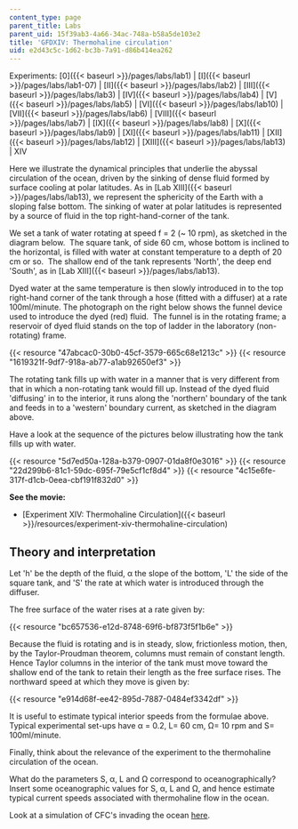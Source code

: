 ```yaml
---
content_type: page
parent_title: Labs
parent_uid: 15f39ab3-4a66-34ac-748a-b58a5de103e2
title: 'GFDXIV: Thermohaline circulation'
uid: e2d43c5c-1d62-bc3b-7a91-d86b414ea262
---
```


Experiments: [0]({{< baseurl >}}/pages/labs/lab1) | [I]({{< baseurl >}}/pages/labs/lab1-07) | [II]({{< baseurl >}}/pages/labs/lab2) | [III]({{< baseurl >}}/pages/labs/lab3) | [IV]({{< baseurl >}}/pages/labs/lab4) | [V]({{< baseurl >}}/pages/labs/lab5) | [VI]({{< baseurl >}}/pages/labs/lab10) | [VII]({{< baseurl >}}/pages/labs/lab6) | [VIII]({{< baseurl >}}/pages/labs/lab7) | [IX]({{< baseurl >}}/pages/labs/lab8) | [X]({{< baseurl >}}/pages/labs/lab9) | [XI]({{< baseurl >}}/pages/labs/lab11) | [XII]({{< baseurl >}}/pages/labs/lab12) | [XIII]({{< baseurl >}}/pages/labs/lab13) | XIV

Here we illustrate the dynamical principles that underlie the abyssal circulation of the ocean, driven by the sinking of dense fluid formed by surface cooling at polar latitudes. As in [Lab XIII]({{< baseurl >}}/pages/labs/lab13), we represent the sphericity of the Earth with a sloping false bottom. The sinking of water at polar latitudes is represented by a source of fluid in the top right-hand-corner of the tank.

We set a tank of water rotating at speed f = 2 (~ 10 rpm), as sketched in the diagram below.  The square tank, of side 60 cm, whose bottom is inclined to the horizontal, is filled with water at constant temperature to a depth of 20 cm or so.  The shallow end of the tank represents 'North', the deep end 'South', as in [Lab XIII]({{< baseurl >}}/pages/labs/lab13).

Dyed water at the same temperature is then slowly introduced in to the top right-hand corner of the tank through a hose (fitted with a diffuser) at a rate 100ml/minute. The photograph on the right below shows the funnel device used to introduce the dyed (red) fluid.  The funnel is in the rotating frame; a reservoir of dyed fluid stands on the top of ladder in the laboratory (non-rotating) frame.

{{< resource "47abcac0-30b0-45cf-3579-665c68e1213c" >}} {{< resource "1619321f-9df7-918a-ab77-a1ab92650ef3" >}}

The rotating tank fills up with water in a manner that is very different from that in which a non-rotating tank would fill up. Instead of the dyed fluid 'diffusing' in to the interior, it runs along the 'northern' boundary of the tank and feeds in to a 'western' boundary current, as sketched in the diagram above.

Have a look at the sequence of the pictures below illustrating how the tank fills up with water.

{{< resource "5d7ed50a-128a-b379-0907-01da8f0e3016" >}} {{< resource "22d299b6-81c1-59dc-695f-79e5cf1cf8d4" >}} {{< resource "4c15e6fe-317f-d1cb-0eea-cbf191f832d0" >}}

**See the movie:**

*   [Experiment XIV: Thermohaline Circulation]({{< baseurl >}}/resources/experiment-xiv-thermohaline-circulation)

Theory and interpretation
-------------------------

Let 'h' be the depth of the fluid, α the slope of the bottom, 'L' the side of the square tank, and 'S' the rate at which water is introduced through the diffuser.

The free surface of the water rises at a rate given by:

{{< resource "bc657536-e12d-8748-69f6-bf873f5f1b6e" >}}

Because the fluid is rotating and is in steady, slow, frictionless motion, then, by the Taylor-Proudman theorem, columns must remain of constant length.  Hence Taylor columns in the interior of the tank must move toward the shallow end of the tank to retain their length as the free surface rises. The northward speed at which they move is given by:

{{< resource "e914d68f-ee42-895d-7887-0484ef3342df" >}}

It is useful to estimate typical interior speeds from the formulae above.  Typical experimental set-ups have α = 0.2, L= 60 cm, Ω= 10 rpm and S= 100ml/minute.

Finally, think about the relevance of the experiment to the thermohaline circulation of the ocean. 

What do the parameters S, α, L and Ω correspond to oceanographically?  Insert some oceanographic values for S, α, L and Ω, and hence estimate typical current speeds associated with thermohaline flow in the ocean.

Look at a simulation of CFC's invading the ocean [here](http://puddle.mit.edu/~mick/cfcall.html).
